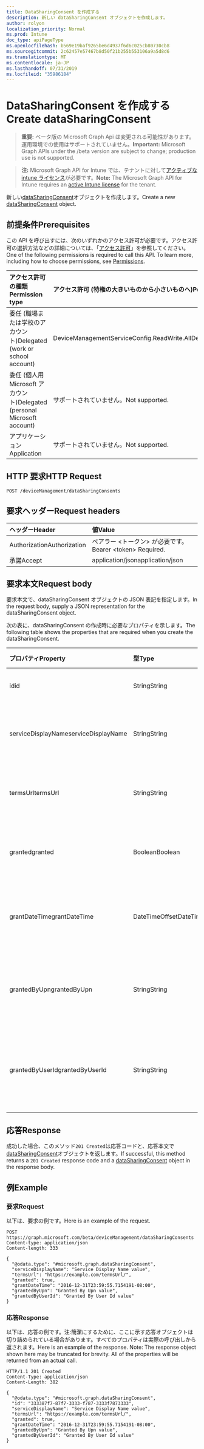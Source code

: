 ```yaml
---
title: DataSharingConsent を作成する
description: 新しい dataSharingConsent オブジェクトを作成します。
author: rolyon
localization_priority: Normal
ms.prod: Intune
doc_type: apiPageType
ms.openlocfilehash: b569e19baf9265be6d4937f6d6c025cb80730cb8
ms.sourcegitcommit: 2c62457e57467b8d50f21b255b553106a9a5d8d6
ms.translationtype: MT
ms.contentlocale: ja-JP
ms.lasthandoff: 07/31/2019
ms.locfileid: "35986184"
---
```

# <a name="create-datasharingconsent"></a><span data-ttu-id="cfeec-103">DataSharingConsent を作成する</span><span class="sxs-lookup"><span data-stu-id="cfeec-103">Create dataSharingConsent</span></span>

> <span data-ttu-id="cfeec-104">**重要:** ベータ版の Microsoft Graph Api は変更される可能性があります。運用環境での使用はサポートされていません。</span><span class="sxs-lookup"><span data-stu-id="cfeec-104">**Important:** Microsoft Graph APIs under the /beta version are subject to change; production use is not supported.</span></span>

> <span data-ttu-id="cfeec-105">**注:** Microsoft Graph API for Intune では、テナントに対して[アクティブな intune ライセンス](https://go.microsoft.com/fwlink/?linkid=839381)が必要です。</span><span class="sxs-lookup"><span data-stu-id="cfeec-105">**Note:** The Microsoft Graph API for Intune requires an [active Intune license](https://go.microsoft.com/fwlink/?linkid=839381) for the tenant.</span></span>

<span data-ttu-id="cfeec-106">新しい[dataSharingConsent](../resources/intune-devices-datasharingconsent.md)オブジェクトを作成します。</span><span class="sxs-lookup"><span data-stu-id="cfeec-106">Create a new [dataSharingConsent](../resources/intune-devices-datasharingconsent.md) object.</span></span>

## <a name="prerequisites"></a><span data-ttu-id="cfeec-107">前提条件</span><span class="sxs-lookup"><span data-stu-id="cfeec-107">Prerequisites</span></span>
<span data-ttu-id="cfeec-p101">この API を呼び出すには、次のいずれかのアクセス許可が必要です。アクセス許可の選択方法などの詳細については、「[アクセス許可](/graph/permissions-reference)」を参照してください。</span><span class="sxs-lookup"><span data-stu-id="cfeec-p101">One of the following permissions is required to call this API. To learn more, including how to choose permissions, see [Permissions](/graph/permissions-reference).</span></span>

|<span data-ttu-id="cfeec-110">アクセス許可の種類</span><span class="sxs-lookup"><span data-stu-id="cfeec-110">Permission type</span></span>|<span data-ttu-id="cfeec-111">アクセス許可 (特権の大きいものから小さいものへ)</span><span class="sxs-lookup"><span data-stu-id="cfeec-111">Permissions (from most to least privileged)</span></span>|
|:---|:---|
|<span data-ttu-id="cfeec-112">委任 (職場または学校のアカウント)</span><span class="sxs-lookup"><span data-stu-id="cfeec-112">Delegated (work or school account)</span></span>|<span data-ttu-id="cfeec-113">DeviceManagementServiceConfig.ReadWrite.All</span><span class="sxs-lookup"><span data-stu-id="cfeec-113">DeviceManagementServiceConfig.ReadWrite.All</span></span>|
|<span data-ttu-id="cfeec-114">委任 (個人用 Microsoft アカウント)</span><span class="sxs-lookup"><span data-stu-id="cfeec-114">Delegated (personal Microsoft account)</span></span>|<span data-ttu-id="cfeec-115">サポートされていません。</span><span class="sxs-lookup"><span data-stu-id="cfeec-115">Not supported.</span></span>|
|<span data-ttu-id="cfeec-116">アプリケーション</span><span class="sxs-lookup"><span data-stu-id="cfeec-116">Application</span></span>|<span data-ttu-id="cfeec-117">サポートされていません。</span><span class="sxs-lookup"><span data-stu-id="cfeec-117">Not supported.</span></span>|

## <a name="http-request"></a><span data-ttu-id="cfeec-118">HTTP 要求</span><span class="sxs-lookup"><span data-stu-id="cfeec-118">HTTP Request</span></span>
<!-- {
  "blockType": "ignored"
}
-->
``` http
POST /deviceManagement/dataSharingConsents
```

## <a name="request-headers"></a><span data-ttu-id="cfeec-119">要求ヘッダー</span><span class="sxs-lookup"><span data-stu-id="cfeec-119">Request headers</span></span>
|<span data-ttu-id="cfeec-120">ヘッダー</span><span class="sxs-lookup"><span data-stu-id="cfeec-120">Header</span></span>|<span data-ttu-id="cfeec-121">値</span><span class="sxs-lookup"><span data-stu-id="cfeec-121">Value</span></span>|
|:---|:---|
|<span data-ttu-id="cfeec-122">Authorization</span><span class="sxs-lookup"><span data-stu-id="cfeec-122">Authorization</span></span>|<span data-ttu-id="cfeec-123">ベアラー &lt;トークン&gt; が必要です。</span><span class="sxs-lookup"><span data-stu-id="cfeec-123">Bearer &lt;token&gt; Required.</span></span>|
|<span data-ttu-id="cfeec-124">承諾</span><span class="sxs-lookup"><span data-stu-id="cfeec-124">Accept</span></span>|<span data-ttu-id="cfeec-125">application/json</span><span class="sxs-lookup"><span data-stu-id="cfeec-125">application/json</span></span>|

## <a name="request-body"></a><span data-ttu-id="cfeec-126">要求本文</span><span class="sxs-lookup"><span data-stu-id="cfeec-126">Request body</span></span>
<span data-ttu-id="cfeec-127">要求本文で、dataSharingConsent オブジェクトの JSON 表記を指定します。</span><span class="sxs-lookup"><span data-stu-id="cfeec-127">In the request body, supply a JSON representation for the dataSharingConsent object.</span></span>

<span data-ttu-id="cfeec-128">次の表に、dataSharingConsent の作成時に必要なプロパティを示します。</span><span class="sxs-lookup"><span data-stu-id="cfeec-128">The following table shows the properties that are required when you create the dataSharingConsent.</span></span>

|<span data-ttu-id="cfeec-129">プロパティ</span><span class="sxs-lookup"><span data-stu-id="cfeec-129">Property</span></span>|<span data-ttu-id="cfeec-130">型</span><span class="sxs-lookup"><span data-stu-id="cfeec-130">Type</span></span>|<span data-ttu-id="cfeec-131">説明</span><span class="sxs-lookup"><span data-stu-id="cfeec-131">Description</span></span>|
|:---|:---|:---|
|<span data-ttu-id="cfeec-132">id</span><span class="sxs-lookup"><span data-stu-id="cfeec-132">id</span></span>|<span data-ttu-id="cfeec-133">String</span><span class="sxs-lookup"><span data-stu-id="cfeec-133">String</span></span>|<span data-ttu-id="cfeec-134">データ共有の同意 Id</span><span class="sxs-lookup"><span data-stu-id="cfeec-134">The data sharing consent Id</span></span>|
|<span data-ttu-id="cfeec-135">serviceDisplayName</span><span class="sxs-lookup"><span data-stu-id="cfeec-135">serviceDisplayName</span></span>|<span data-ttu-id="cfeec-136">String</span><span class="sxs-lookup"><span data-stu-id="cfeec-136">String</span></span>|<span data-ttu-id="cfeec-137">サービスワークフローの表示名</span><span class="sxs-lookup"><span data-stu-id="cfeec-137">The display name of the service work flow</span></span>|
|<span data-ttu-id="cfeec-138">termsUrl</span><span class="sxs-lookup"><span data-stu-id="cfeec-138">termsUrl</span></span>|<span data-ttu-id="cfeec-139">String</span><span class="sxs-lookup"><span data-stu-id="cfeec-139">String</span></span>|<span data-ttu-id="cfeec-140">データ共有の同意の TermsUrl</span><span class="sxs-lookup"><span data-stu-id="cfeec-140">The TermsUrl for the data sharing consent</span></span>|
|<span data-ttu-id="cfeec-141">granted</span><span class="sxs-lookup"><span data-stu-id="cfeec-141">granted</span></span>|<span data-ttu-id="cfeec-142">Boolean</span><span class="sxs-lookup"><span data-stu-id="cfeec-142">Boolean</span></span>|<span data-ttu-id="cfeec-143">データ共有の同意の付与された状態</span><span class="sxs-lookup"><span data-stu-id="cfeec-143">The granted state for the data sharing consent</span></span>|
|<span data-ttu-id="cfeec-144">grantDateTime</span><span class="sxs-lookup"><span data-stu-id="cfeec-144">grantDateTime</span></span>|<span data-ttu-id="cfeec-145">DateTimeOffset</span><span class="sxs-lookup"><span data-stu-id="cfeec-145">DateTimeOffset</span></span>|<span data-ttu-id="cfeec-146">このアカウントに対して同意が与えられた時間</span><span class="sxs-lookup"><span data-stu-id="cfeec-146">The time consent was granted for this account</span></span>|
|<span data-ttu-id="cfeec-147">grantedByUpn</span><span class="sxs-lookup"><span data-stu-id="cfeec-147">grantedByUpn</span></span>|<span data-ttu-id="cfeec-148">String</span><span class="sxs-lookup"><span data-stu-id="cfeec-148">String</span></span>|<span data-ttu-id="cfeec-149">このアカウントに同意を付与したユーザーの Upn</span><span class="sxs-lookup"><span data-stu-id="cfeec-149">The Upn of the user that granted consent for this account</span></span>|
|<span data-ttu-id="cfeec-150">grantedByUserId</span><span class="sxs-lookup"><span data-stu-id="cfeec-150">grantedByUserId</span></span>|<span data-ttu-id="cfeec-151">String</span><span class="sxs-lookup"><span data-stu-id="cfeec-151">String</span></span>|<span data-ttu-id="cfeec-152">このアカウントに同意を付与したユーザーの UserId</span><span class="sxs-lookup"><span data-stu-id="cfeec-152">The UserId of the user that granted consent for this account</span></span>|



## <a name="response"></a><span data-ttu-id="cfeec-153">応答</span><span class="sxs-lookup"><span data-stu-id="cfeec-153">Response</span></span>
<span data-ttu-id="cfeec-154">成功した場合、このメソッド`201 Created`は応答コードと、応答本文で[dataSharingConsent](../resources/intune-devices-datasharingconsent.md)オブジェクトを返します。</span><span class="sxs-lookup"><span data-stu-id="cfeec-154">If successful, this method returns a `201 Created` response code and a [dataSharingConsent](../resources/intune-devices-datasharingconsent.md) object in the response body.</span></span>

## <a name="example"></a><span data-ttu-id="cfeec-155">例</span><span class="sxs-lookup"><span data-stu-id="cfeec-155">Example</span></span>

### <a name="request"></a><span data-ttu-id="cfeec-156">要求</span><span class="sxs-lookup"><span data-stu-id="cfeec-156">Request</span></span>
<span data-ttu-id="cfeec-157">以下は、要求の例です。</span><span class="sxs-lookup"><span data-stu-id="cfeec-157">Here is an example of the request.</span></span>
``` http
POST https://graph.microsoft.com/beta/deviceManagement/dataSharingConsents
Content-type: application/json
Content-length: 333

{
  "@odata.type": "#microsoft.graph.dataSharingConsent",
  "serviceDisplayName": "Service Display Name value",
  "termsUrl": "https://example.com/termsUrl/",
  "granted": true,
  "grantDateTime": "2016-12-31T23:59:55.7154191-08:00",
  "grantedByUpn": "Granted By Upn value",
  "grantedByUserId": "Granted By User Id value"
}
```

### <a name="response"></a><span data-ttu-id="cfeec-158">応答</span><span class="sxs-lookup"><span data-stu-id="cfeec-158">Response</span></span>
<span data-ttu-id="cfeec-p102">以下は、応答の例です。注:簡潔にするために、ここに示す応答オブジェクトは切り詰められている場合があります。すべてのプロパティは実際の呼び出しから返されます。</span><span class="sxs-lookup"><span data-stu-id="cfeec-p102">Here is an example of the response. Note: The response object shown here may be truncated for brevity. All of the properties will be returned from an actual call.</span></span>
``` http
HTTP/1.1 201 Created
Content-Type: application/json
Content-Length: 382

{
  "@odata.type": "#microsoft.graph.dataSharingConsent",
  "id": "333387f7-87f7-3333-f787-3333f7873333",
  "serviceDisplayName": "Service Display Name value",
  "termsUrl": "https://example.com/termsUrl/",
  "granted": true,
  "grantDateTime": "2016-12-31T23:59:55.7154191-08:00",
  "grantedByUpn": "Granted By Upn value",
  "grantedByUserId": "Granted By User Id value"
}
```





